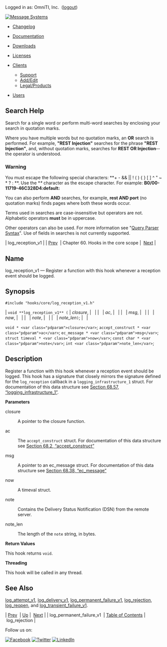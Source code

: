 Logged in as: OmniTI, Inc.  ([logout](https://support.messagesystems.com/logout.php))

[![Message Systems](https://support.messagesystems.com/images/ms-white205.png)](https://support.messagesystems.com/start.php) 

*   [Changelog](https://support.messagesystems.com/start.php?show=changelog)
*   [Documentation](https://support.messagesystems.com/docs/)
*   [Downloads](https://support.messagesystems.com/start.php)

*   [Licenses](https://support.messagesystems.com/license_summary.php)
*   <a href="">Clients</a>
    *   [Support](https://support.messagesystems.com/cs.php)
    *   [Add/Edit](https://support.messagesystems.com/edit_client.php)
    *   [Legal/Products](https://support.messagesystems.com/edit_products.php)
*   [Users](https://support.messagesystems.com/edit_customer.php)

## Search Help

Search for a single word or perform multi-word searches by enclosing your search in quotation marks.

Where you have multiple words but no quotation marks, an **OR** search is performed. For example, **"REST Injection"** searches for the phrase **"REST Injection"**, and, without quotation marks, searches for **REST OR Injection**--the operator is understood.

### Warning

You must escape the following special characters: **+ - && || ! ( ) { } [ ] ^ " ~ * ? : \**. Use the **\** character as the escape character. For example: **B0/00-11719-46C328D4\:default\:**

You can also perform **AND** searches, for example, **rest AND port** (no quotation marks) finds pages where both these words occur.

Terms used in searches are case-insensitive but operators are not. Alphabetic operators **must** be in uppercase.

Other operators can also be used. For more information see "[Query Parser Syntax](https://lucene.apache.org/core/old_versioned_docs/versions/3_0_0/queryparsersyntax.html)". Use of fields in searches is not currently supported.

| log_reception_v1 |
| [Prev](hooks.core.log_permanent_failure_v1.php)  | Chapter 60. Hooks in the core scope |  [Next](hooks.core.log_rejection.php) |

<a name="hooks.core.log_reception_v1"></a>
## Name

log_reception_v1 — Register a function with this hook whenever a reception event should be logged.

## Synopsis

`#include "hooks/core/log_reception_v1.h"`

| `void **log_reception_v1** (` | <var class="pdparam">closure</var>, |   |
|   | <var class="pdparam">ac</var>, |   |
|   | <var class="pdparam">msg</var>, |   |
|   | <var class="pdparam">now</var>, |   |
|   | <var class="pdparam">note</var>, |   |
|   | <var class="pdparam">note_len</var>`)`; |   |

`void * <var class="pdparam">closure</var>`;
`accept_construct * <var class="pdparam">ac</var>`;
`ec_message * <var class="pdparam">msg</var>`;
`struct timeval * <var class="pdparam">now</var>`;
`const char * <var class="pdparam">note</var>`;
`int <var class="pdparam">note_len</var>`;<a name="idp14462144"></a>
## Description

Register a function with this hook whenever a reception event should be logged. This hook has a signature that closely mirrors the signature defined for the `log_reception` callback in a `logging_infrastructure_1` struct. For documentation of this data structure see [Section 68.57, “logging_infrastructure_1”](structs.logging_infrastructure_1.php "68.57. logging_infrastructure_1").

**Parameters**

<dl class="variablelist">

<dt>closure</dt>

<dd>

A pointer to the closure function.

</dd>

<dt>ac</dt>

<dd>

The `accept_construct` struct. For documentation of this data structure see [Section 68.2, “accept_construct”](structs.accept_construct.php "68.2. accept_construct")

</dd>

<dt>msg</dt>

<dd>

A pointer to an ec_message struct. For documentation of this data structure see [Section 68.38, “ec_message”](structs.ec_message.php "68.38. ec_message")

</dd>

<dt>now</dt>

<dd>

A timeval struct.

</dd>

<dt>note</dt>

<dd>

Contains the Delivery Status Notification (DSN) from the remote server.

</dd>

<dt>note_len</dt>

<dd>

The length of the `note` string, in bytes.

</dd>

</dl>

**Return Values**

This hook returns `void`.

**Threading**

This hook will be called in any thread.

<a name="idp13845808"></a>
## See Also

[log_attempt_v1](hooks.core.log_attempt_v1.php "log_attempt_v1"), [log_delivery_v1](hooks.core.log_delivery_v1.php "log_delivery_v1"), [log_permanent_failure_v1](hooks.core.log_permanent_failure_v1.php "log_permanent_failure_v1"), [log_rejection](hooks.core.log_rejection.php "log_rejection"), [log_reopen](hooks.core.log_reopen.php "log_reopen"), and [log_transient_failure_v1](hooks.core.log_transient_failure_v1.php "log_transient_failure_v1").

| [Prev](hooks.core.log_permanent_failure_v1.php)  | [Up](hooks.core.php) |  [Next](hooks.core.log_rejection.php) |
| log_permanent_failure_v1  | [Table of Contents](index.php) |  log_rejection |

Follow us on:

[![Facebook](https://support.messagesystems.com/images/icon-facebook.png)](http://www.facebook.com/messagesystems) [![Twitter](https://support.messagesystems.com/images/icon-twitter.png)](http://twitter.com/#!/MessageSystems) [![LinkedIn](https://support.messagesystems.com/images/icon-linkedin.png)](http://www.linkedin.com/company/message-systems)